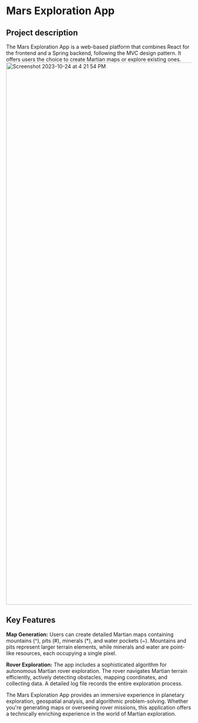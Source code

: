 # Mars Exploration App

## Project description
The Mars Exploration App is a web-based platform that combines React for the frontend and a Spring backend, 
following the MVC design pattern. It offers users the choice to create Martian maps or explore existing ones.
<img width="1470" alt="Screenshot 2023-10-24 at 4 21 54 PM" src="https://github.com/pixieo/mars-exploration-ultra/assets/111917796/7fff6016-dff8-42c3-91ce-21dc4c98d5ba">


## Key Features
**Map Generation:** Users can create detailed Martian maps containing mountains (^), pits (#), minerals (*), 
and water pockets (~). Mountains and pits represent larger terrain elements, while minerals and water are point-like resources, each occupying a single pixel.

**Rover Exploration:** The app includes a sophisticated algorithm for autonomous Martian rover exploration. 
The rover navigates Martian terrain efficiently, actively detecting obstacles, mapping coordinates, and collecting data. 
A detailed log file records the entire exploration process.

The Mars Exploration App provides an immersive experience in planetary exploration, geospatial analysis, and algorithmic problem-solving. 
Whether you're generating maps or overseeing rover missions, this application offers a technically enriching experience in the world of Martian exploration.
